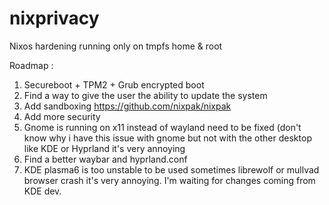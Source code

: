 # nixprivacy
Nixos hardening running only on tmpfs home &amp; root

Roadmap :

1. Secureboot + TPM2 + Grub encrypted boot
2.  Find a way to give the user the ability to update the system
3. Add sandboxing https://github.com/nixpak/nixpak
4. Add more security
5. Gnome is running on x11 instead of wayland need to be fixed (don't know why i have this issue with gnome but not with the other desktop like KDE or Hyprland it's very annoying
6. Find a better waybar and hyprland.conf
7. KDE plasma6 is too unstable to be used sometimes librewolf or mullvad browser crash it's very annoying. I'm waiting for changes coming from KDE dev.

